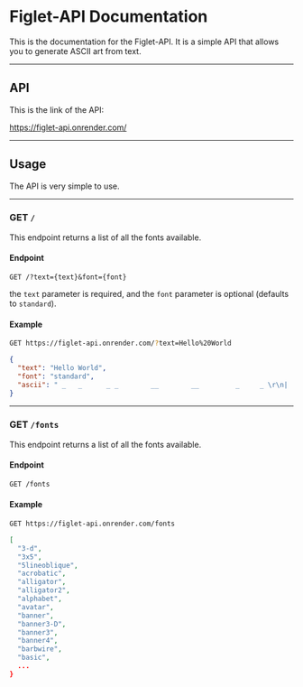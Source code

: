 # Figlet-API Documentation

This is the documentation for the Figlet-API. It is a simple API that allows you to generate ASCII art from text.

____

## API

This is the link of the API:

https://figlet-api.onrender.com/

____

## Usage

The API is very simple to use.

____

### GET `/`

This endpoint returns a list of all the fonts available.

#### Endpoint

```
GET /?text={text}&font={font}
```

the `text` parameter is required, and the `font` parameter is optional (defaults to `standard`).

#### Example

```bash
GET https://figlet-api.onrender.com/?text=Hello%20World
```

```json
{
  "text": "Hello World",
  "font": "standard",
  "ascii": " _   _      _ _        __        __         _     _ \r\n| | | | ___| | | ___   \\ \\      / /__  _ __| | __| |\r\n| |_| |/ _ \\ | |/ _ \\   \\ \\ /\\ / / _ \\| '__| |/ _` |\r\n|  _  |  __/ | | (_) |   \\ V  V / (_) | |  | | (_| |\r\n|_| |_|\\___|_|_|\\___/     \\_/\\_/ \\___/|_|  |_|\\__,_|\r\n"
}
```

____

### GET `/fonts`

This endpoint returns a list of all the fonts available.

#### Endpoint

```bash
GET /fonts
```

#### Example

```bash
GET https://figlet-api.onrender.com/fonts
```

```json
[
  "3-d",
  "3x5",
  "5lineoblique",
  "acrobatic",
  "alligator",
  "alligator2",
  "alphabet",
  "avatar",
  "banner",
  "banner3-D",
  "banner3",
  "banner4",
  "barbwire",
  "basic",
  ...
}
```
